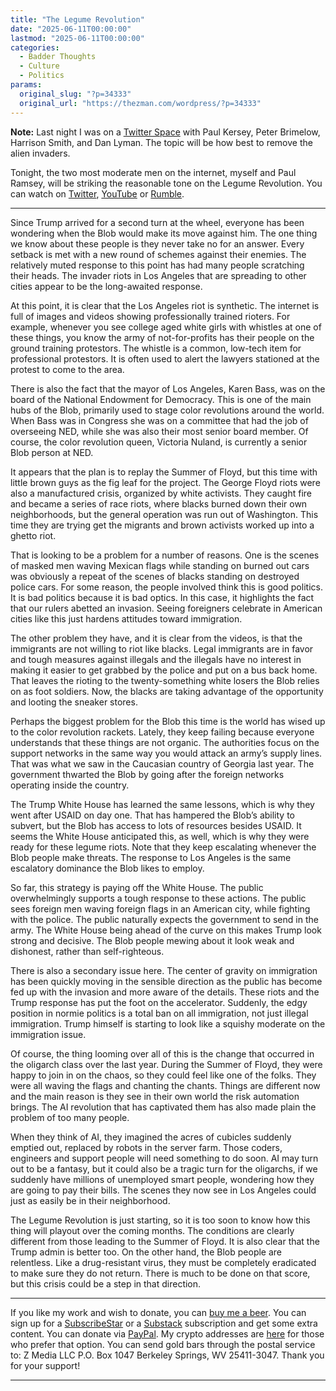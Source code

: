 ```yaml
---
title: "The Legume Revolution"
date: "2025-06-11T00:00:00"
lastmod: "2025-06-11T00:00:00"
categories:
  - Badder Thoughts
  - Culture
  - Politics
params:
  original_slug: "?p=34333"
  original_url: "https://thezman.com/wordpress/?p=34333"
---
```


**Note:** Last night I was on a
<a href="https://x.com/BWLH_/status/1931815578010079673" rel="noopener"
target="_blank">Twitter Space</a> with Paul Kersey, Peter Brimelow,
Harrison Smith, and Dan Lyman. The topic will be how best to remove the
alien invaders.

Tonight, the two most moderate men on the internet, myself and Paul
Ramsey, will be striking the reasonable tone on the Legume Revolution.
You can watch on <a href="https://x.com/ramzpaul" rel="noopener"
target="_blank">Twitter</a>,
<a href="https://t.co/f0ZX2xXOPr" rel="noopener"
target="_blank">YouTube</a> or
<a href="https://t.co/aVLC1hv48m" rel="noopener"
target="_blank">Rumble</a>.

------------------------------------------------------------------------

Since Trump arrived for a second turn at the wheel, everyone has been
wondering when the Blob would make its move against him. The one thing
we know about these people is they never take no for an answer. Every
setback is met with a new round of schemes against their enemies. The
relatively muted response to this point has had many people scratching
their heads. The invader riots in Los Angeles that are spreading to
other cities appear to be the long-awaited response.

At this point, it is clear that the Los Angeles riot is synthetic. The
internet is full of images and videos showing professionally trained
rioters. For example, whenever you see college aged white girls with
whistles at one of these things, you know the army of not-for-profits
has their people on the ground training protestors. The whistle is a
common, low-tech item for professional protestors. It is often used to
alert the lawyers stationed at the protest to come to the area.

There is also the fact that the mayor of Los Angeles, Karen Bass, was on
the board of the National Endowment for Democracy. This is one of the
main hubs of the Blob, primarily used to stage color revolutions around
the world. When Bass was in Congress she was on a committee that had the
job of overseeing NED, while she was also their most senior board
member. Of course, the color revolution queen, Victoria Nuland, is
currently a senior Blob person at NED.

It appears that the plan is to replay the Summer of Floyd, but this time
with little brown guys as the fig leaf for the project. The George Floyd
riots were also a manufactured crisis, organized by white activists.
They caught fire and became a series of race riots, where blacks burned
down their own neighborhoods, but the general operation was run out of
Washington. This time they are trying get the migrants and brown
activists worked up into a ghetto riot.

That is looking to be a problem for a number of reasons. One is the
scenes of masked men waving Mexican flags while standing on burned out
cars was obviously a repeat of the scenes of blacks standing on
destroyed police cars. For some reason, the people involved think this
is good politics. It is bad politics because it is bad optics. In this
case, it highlights the fact that our rulers abetted an invasion. Seeing
foreigners celebrate in American cities like this just hardens attitudes
toward immigration.

The other problem they have, and it is clear from the videos, is that
the immigrants are not willing to riot like blacks. Legal immigrants are
in favor and tough measures against illegals and the illegals have no
interest in making it easier to get grabbed by the police and put on a
bus back home. That leaves the rioting to the twenty-something white
losers the Blob relies on as foot soldiers. Now, the blacks are taking
advantage of the opportunity and looting the sneaker stores.

Perhaps the biggest problem for the Blob this time is the world has
wised up to the color revolution rackets. Lately, they keep failing
because everyone understands that these things are not organic. The
authorities focus on the support networks in the same way you would
attack an army’s supply lines. That was what we saw in the Caucasian
country of Georgia last year. The government thwarted the Blob by going
after the foreign networks operating inside the country.

The Trump White House has learned the same lessons, which is why they
went after USAID on day one. That has hampered the Blob’s ability to
subvert, but the Blob has access to lots of resources besides USAID. It
seems the White House anticipated this, as well, which is why they were
ready for these legume riots. Note that they keep escalating whenever
the Blob people make threats. The response to Los Angeles is the same
escalatory dominance the Blob likes to employ.

So far, this strategy is paying off the White House. The public
overwhelmingly supports a tough response to these actions. The public
sees foreign men waving foreign flags in an American city, while
fighting with the police. The public naturally expects the government to
send in the army. The White House being ahead of the curve on this makes
Trump look strong and decisive. The Blob people mewing about it look
weak and dishonest, rather than self-righteous.

There is also a secondary issue here. The center of gravity on
immigration has been quickly moving in the sensible direction as the
public has become fed up with the invasion and more aware of the
details. These riots and the Trump response has put the foot on the
accelerator. Suddenly, the edgy position in normie politics is a total
ban on all immigration, not just illegal immigration. Trump himself is
starting to look like a squishy moderate on the immigration issue.

Of course, the thing looming over all of this is the change that
occurred in the oligarch class over the last year. During the Summer of
Floyd, they were happy to join in on the chaos, so they could feel like
one of the folks. They were all waving the flags and chanting the
chants. Things are different now and the main reason is they see in
their own world the risk automation brings. The AI revolution that has
captivated them has also made plain the problem of too many people.

When they think of AI, they imagined the acres of cubicles suddenly
emptied out, replaced by robots in the server farm. Those coders,
engineers and support people will need something to do soon. AI may turn
out to be a fantasy, but it could also be a tragic turn for the
oligarchs, if we suddenly have millions of unemployed smart people,
wondering how they are going to pay their bills. The scenes they now see
in Los Angeles could just as easily be in their neighborhood.

The Legume Revolution is just starting, so it is too soon to know how
this thing will playout over the coming months. The conditions are
clearly different from those leading to the Summer of Floyd. It is also
clear that the Trump admin is better too. On the other hand, the Blob
people are relentless. Like a drug-resistant virus, they must be
completely eradicated to make sure they do not return. There is much to
be done on that score, but this crisis could be a step in that
direction.

------------------------------------------------------------------------

If you like my work and wish to donate, you can
<a href="https://www.buymeacoffee.com/mujolulu" rel="noopener"
target="_blank">buy me a beer</a>. You can sign up for a
<a href="https://www.subscribestar.com/the-z-blog" rel="noopener"
target="_blank">SubscribeStar</a> or a
<a href="https://thedissident.substack.com/" rel="noopener"
target="_blank">Substack</a> subscription and get some extra content.
You can donate via <a
href="https://www.paypal.com/donate/?cmd=_s-xclick&amp;hosted_button_id=UDAS2Q8JYA6CN&amp;source=url"
rel="noopener" target="_blank">PayPal</a>. My crypto addresses are
<a href="https://thezman.com/wordpress/?page_id=22713" rel="noopener"
target="_blank">here</a> for those who prefer that option. You can send
gold bars through the postal service to: Z Media LLC P.O. Box 1047
Berkeley Springs, WV 25411-3047. Thank you for your support!

------------------------------------------------------------------------
